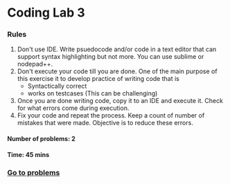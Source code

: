# Coding Lab 3

### Rules</br>
1. Don't use IDE. Write psuedocode and/or code in a text editor that can support syntax highlighting but not more. You can use sublime or nodepad++.</br>
2. Don't execute your code till you are done. One of the main purpose of this exercise it to develop practice of writing code that is </br>
   - Syntactically correct</br>
   - works on testcases (This can be challenging)</br>
3. Once you are done writing code, copy it to an IDE and execute it. Check for what errors come during execution.</br>
4. Fix your code and repeat the process. Keep a count of number of mistakes that were made. Objective is to reduce these errors.</br>

#### Number of problems: 2</br>
#### Time: 45 mins

### [Go to problems](https://github.com/letsbrewcode/interview-coding-lab/blob/master/lab-1/problems.md)
